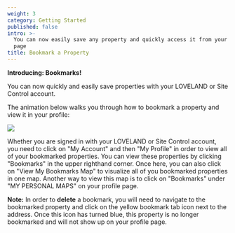 ```yaml
---
weight: 3
category: Getting Started
published: false
intro: >-
  You can now easily save any property and quickly access it from your profile
  page
title: Bookmark a Property
---
```

**Introducing: Bookmarks!**

You can now quickly and easily save properties with your LOVELAND or Site Control account.

The animation below walks you through how to bookmark a property and view it in your profile:

![]({{site.baseurl}}/http://recordit.co/gkyg6xH8sR)

Whether you are signed in with your LOVELAND or Site Control account, you need to click on "My Account" and then "My Profile" in order to view all of your bookmarked properties. You can view these properties by clicking "Bookmarks" in the upper righthand corner. Once here, you can also click on "View My Bookmarks Map" to visualize all of you bookmarked properties in one map. Another way to view this map is to click on "Bookmarks" under "MY PERSONAL MAPS" on your profile page.

**Note:** In order to **delete** a bookmark, you will need to navigate to the bookmarked property and click on the yellow bookmark tab icon next to the address. Once this icon has turned blue, this property is no longer bookmarked and will not show up on your profile page.
